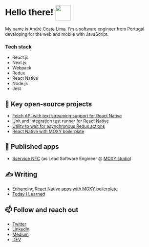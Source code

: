 # Hello there! <img align="center" src="https://emojis.slackmojis.com/emojis/images/1531849430/4246/blob-sunglasses.gif?1531849430" width="50"/>

My name is André Costa Lima. I'm a software engineer from Portugal developing for the web and mobile with JavaScript.

### Tech stack

- React.js
- Next.js
- Webpack
- Redux
- React Native
- Node.js
- Jest

## 🚀 Key open-source projects

- [Fetch API with text streaming support for React Native](https://github.com/react-native-community/fetch)
- [Unit and integration test runner for React Native](https://github.com/acostalima/react-native-test-runner)
- [Utility to wait for asynchronous Redux actions](https://github.com/moxystudio/redux-await-actions)
- [React Native with MOXY boilerplate](https://github.com/moxystudio/react-native-with-moxy)

## 🚀 Published apps

- [4service NFC](https://www.tridonic.com/com/en/products/companionsuite-4service-nfc-app.asp) (as Lead Software Engineer @ [MOXY.studio](https://moxy.studio/))

## ✍️ Writing

- [Enhancing React Native apps with MOXY boilerplate](https://hackernoon.com/enhancing-react-native-applications-with-moxy-boilerplate-hg1l3txk)
- [Today I Learned](https://til.andrecostalima.dev/)

## 📫 Follow and reach out

- [Twitter](https://twitter.com/acostalima_pt)
- [LinkedIn](https://www.linkedin.com/in/andrecostalima/?locale=en_US)
- [Medium](https://medium.com/@acostalima)
- [DEV](https://dev.to/acostalima)

